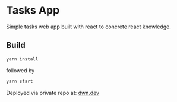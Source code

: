 # Tasks App

Simple tasks web app built with react to concrete react knowledge.

## Build
```bash
yarn install
```
followed by
```bash
yarn start
```

Deployed via private repo at:
[dwn.dev](https://tasks.dwn.dev)

